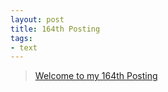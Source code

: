 ```yaml
---
layout: post
title: 164th Posting
tags: 
- text
---
```


> [Welcome to my 164th Posting](https://janghan-kor.tistory.com/773)

